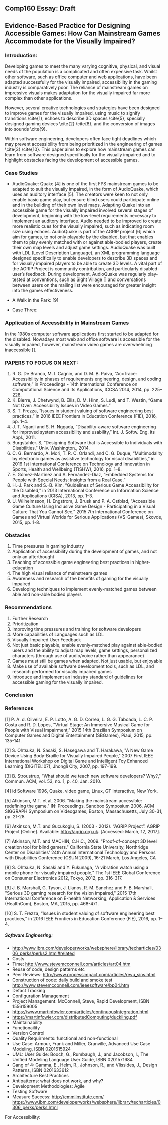 ## Comp160 Essay: Draft
## Evidence-Based Practice for Designing Accessible Games: How Can Mainstream Games Accommodate for the Visually Impaired?

### Introduction:
Developing games to meet the many varying cognitive, physical, and visual needs of the population is a complicated and often expensive task. Whilst other software, such as office computer and web applications, have been adapted successfully for the visually impaired, accessibility in the gaming industry is comparatively poor. The reliance of mainstream games on impressive visuals makes adaptation for the visually impaired far more complex than other applications. 

However, several creative technologies and strategies have been designed to improve games for the visually impaired, using music to signify transitions \cite{1}, echoes to describe 3D spaces \cite{5}, specially designed gaming devices \cite{2} \cite{8}, and the conversion of images into sounds \cite{9}. 

Within software engineering, developers often face tight deadlines which may prevent accessibility from being prioritized in the engineering of games \cite{3} \cite{10}. This paper aims to explore how mainstream games can learn from software designed specifically for the visually impaired and to highlight obstacles facing the development of accessible games.

### Case Studies
* AudioQuake:
Quake [4] is one of the first FPS mainstream games to be adapted to suit the visually impaired, in the form of AudioQuake, which uses an auditory interface [5]. The creators were keen to not only enable basic game play, but ensure blind users could participate online and in the building of their own level maps.
Adapting Quake into an accessible game for the visually impaired involved several stages of development, beginning with the low-level requirements necessary to implement an auditory interface. Audio needed to be improved to create more realistic cues for the visually impaired, such as indicating room size using echoes.
AudioQuake is part of the AGRIP project [6] which aim for games, to not only playable by the disabled, but that enables them to play evenly matched with or against able-bodied players, create their own map levels and adjust game settings. AudioQuake was built with LDL (Level Description Language), an XML programming language designed specifically to enable developers to describe 3D spaces and for visually impaired players to be able to create 3D levels.
A vital part of the AGRIP Project is community contribution, and particularly disabled-user’s feedback. During development, AudioQuake was regularly play-tested at conventions, such as Sight Village [] and conversations between users on the mailing list were encouraged for greater insight into the games effectiveness.

*	A Walk in the Park: [9]

*	Case Three: 

### Application of Accessibility in Mainstream Games
In the 1980s computer software applications first started to be adapted for the disabled. Nowadays most web and office software is accessible for the visually impaired, however, mainstream video games are overwhelming inaccessible []. 

### PAPERS TO FOCUS ON NEXT:
1.	R. G. De Branco, M. I. Cagnin, and D. M. B. Paiva, “AccTrace: Accessibility in phases of requirements engineering, design, and coding software,” in Proceedings - 14th International Conference on Computational Science and Its Applications, ICCSA 2014, 2014, pp. 225–228.
2.	K. Bierre, J. Chetwynd, B. Ellis, D. M. Hinn, S. Ludi, and T. Westin, “Game Not Over: Accessibility Issues in Video Games.”
3.	S. T. Frezza, “Issues in student valuing of software engineering best practices,” in 2016 IEEE Frontiers in Education Conference (FIE), 2016, pp. 1–4.
4.	J. T. Nganji and S. H. Nggada, “Disability-aware software engineering for improved system accessibility and usability,” Int. J. Softw. Eng. its Appl., 2011.
5.	Burgstahler. S, “Designing Software that is Accessible to Individuals with Disabilities,” Univ. Washington., 2014.
6.	C. G. Bernardo, A. Mori, T. R. C. Orlandi, and C. G. Duque, “Multimodality by electronic games as assistive technology for visual disabilities,” in 2016 1st International Conference on Technology and Innovation in Sports, Health and Wellbeing (TISHW), 2016, pp. 1–8.
7.	E. Gómez-Martínez and A. Fernández-Díaz, “Embedded Systems for People with Special Needs: Insights from a Real Case.”
8.	H.-J. Park and S.-B. Kim, “Guidelines of Serious Game Accessibility for the Disabled,” in 2013 International Conference on Information Science and Applications (ICISA), 2013, pp. 1–3.
9. U. Wilhelmsson, H. Engstrom, J. Brusk and P. A. Ostblad, "Accessible Game Culture Using Inclusive Game Design - Participating in a Visual Culture That You Cannot See," 2015 7th International Conference on Games and Virtual Worlds for Serious Applications (VS-Games), Skovde, 2015, pp. 1-8.

### Obstacles	
1.	Time pressures in gaming industry
2.	Application of accessibility during the development of games, and not only an afterthought
3.	Teaching of accessible game engineering best practices in higher-education
4.	The high visual reliance of mainstream games
5.	Awareness and research of the benefits of gaming for the visually impaired
6.	Developing techniques to implement evenly-matched games between able and non-able bodied players
### Recommendations
1.	Further Research 
2.	Prioritization
3.	Improving time pressures and training for software developers 
4.	More capabilities of Languages such as LDL
5.	Visually-Impaired User Feedback
6.	Not just basic playable, enable evenly-matched play against able-bodied users and the ability to adjust map levels, game settings, personalized characters (through use of audio/voice rather than appearance)
7.	Games must still be games when adapted. Not just usable, but enjoyable
8.	Make use of available software development tools, such as LDL, and research performed for visually impaired games
9.	Introduce and implement an industry standard of guidelines for accessible gaming for the visually impaired.
### Conclusion 

### References

[1] P. A. d. Oliveira, E. P. Lotto, A. G. D. Correa, L. G. G. Taboada, L. C. P. Costa and R. D. Lopes, "Virtual Stage: An Immersive Musical Game for People with Visual Impairment," 2015 14th Brazilian Symposium on Computer Games and Digital Entertainment (SBGames), Piaui, 2015, pp. 135-141.

[2] S. Ohtsuka, N. Sasaki, S. Hasegawa and T. Harakawa, "A New Game Device Using Body-Braille for Visually Impaired People," 2007 First IEEE International Workshop on Digital Game and Intelligent Toy Enhanced Learning (DIGITEL'07), Jhongli City, 2007, pp. 197-199.

[3] B. Stroustrup, “What should we teach new software developers? Why?,” Commun. ACM, vol. 53, no. 1, p. 40, Jan. 2010.

[4] id Software 1996, Quake, video game, Linux, GT Interactive, New York.

[5] Atkinson, M.T. et al, 2006. "Making the mainstream accessible: redefining the game." IN: Proceedings, Sandbox Symposium 2006, ACM SIGGRAPH Symposium on Videogames, Boston, Massachusetts, July 30-31, pp. 21-28

[6] Atkinson, M.T. and Gucukoglu, S. (2003 - 2012). “AGRIP Project”. AGRIP Project [Online]. Available: http://agrip.org.uk. [Accessed: March, 12, 2017].

[7] Atkinson, M.T. and MACHIN, C.H.C., 2009. "Proof-of-concept 3D level creation tool for blind gamers." California State University, Northridge Center on Disabilities' 24th Annual International Technology and Persons with Disabilities Conference (CSUN 2009), 16-21 March, Los Angeles, CA

[8] S. Ohtsuka, N. Sasaki and Y. Fukunaga, "A vibration watch using a mobile phone for visually impaired people," The 1st IEEE Global Conference on Consumer Electronics 2012, Tokyo, 2012, pp. 316-317.

[9] J. B. Marshall, G. Tyson, J. Llanos, R. M. Sanchez and F. B. Marshall, "Serious 3D gaming research for the vision impaired," 2015 17th International Conference on E-health Networking, Application & Services (HealthCom), Boston, MA, 2015, pp. 468-471.

[10] S. T. Frezza, “Issues in student valuing of software engineering best practices,” in 2016 IEEE Frontiers in Education Conference (FIE), 2016, pp. 1–4.

##### Software Engineering:

- http://www.ibm.com/developerworks/websphere/library/techarticles/0306_perks/perks2.html#related
- Costs
- Time: http://www.stevemcconnell.com/articles/art04.htm
- Reuse of code, design patterns etc 
- Peer Reviews: http://www.processimpact.com/articles/revu_sins.html
- Construction of code: daily build and smoke test http://www.stevemcconnell.com/ieeesoftware/bp04.htm
- Defact Tracking
- Configuration Management
- Project Management: McConnell, Steve, Rapid Development, ISBN 1556159005
- https://www.martinfowler.com/articles/continuousIntegration.html
- https://martinfowler.com/distributedComputing/duckling.pdf
- Maintainability 
- Functionaility 
- Version Control
- Quality Requirments: functional and non-functional 
- Use Case: Armour, Frank and Miller, Granville, Advanced Use Case Modeling, ISBN 0201615924
- UML: User Guide: Booch, G., Rumbaugh, J., and Jacobson, I., The Unified Modeling Language User Guide, ISBN 0201571684
- Gang of 4: Gamma, E., Helm, R., Johnson, R., and Vlissides, J., Design Patterns, ISBN 0201633612
- Architecture Best Practices
- Antipatterns: what does not work, and why?
- Development Methodologies: Agile
- Testing Software
- Measure Success: http://cmmiinstitute.com/
https://www.ibm.com/developerworks/websphere/library/techarticles/0306_perks/perks.html

For Accessibility:

